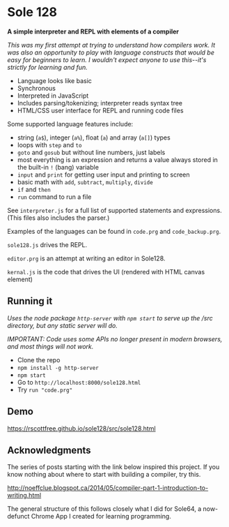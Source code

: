# Sole 128

**A simple interpreter and REPL with elements of a compiler**

_This was my first attempt at trying to understand how compilers work. It was
also an opportunity to play with language constructs that would be easy for
beginners to learn. I wouldn't expect anyone to use this--it's strictly for
learning and fun._

- Language looks like basic
- Synchronous
- Interpreted in JavaScript
- Includes parsing/tokenizing; interpreter reads syntax tree
- HTML/CSS user interface for REPL and running code files

Some supported language features include:

- string (`a$`), integer (`a%`), float (`a`) and array (`a[]`) types
- loops with `step` and `to`
- `goto` and `gosub` but without line numbers, just labels
- most everything is an expression and returns a value always stored in the built-in `!` (bang) variable
- `input` and `print` for getting user input and printing to screen
- basic math with `add`, `subtract`, `multiply`, `divide`
- `if` and `then`
- `run` command to run a file

See `interpreter.js` for a full list of supported statements and expressions.
(This files also includes the parser.)

Examples of the languages can be found in `code.prg` and `code_backup.prg`.

`sole128.js` drives the REPL.

`editor.prg` is an attempt at writing an editor in Sole128.

`kernal.js` is the code that drives the UI (rendered with HTML canvas element)

## Running it

_Uses the node package `http-server` with `npm start` to serve up the /src directory, but any static server will do._

_IMPORTANT: Code uses some APIs no longer present in modern browsers, and most things will not work._

- Clone the repo
- `npm install -g http-server`
- `npm start`
- Go to `http://localhost:8000/sole128.html`
- Try `run "code.prg"`

## Demo
https://rscottfree.github.io/sole128/src/sole128.html

## Acknowledgments
The series of posts starting with the link below inspired this project. If you know
nothing about where to start with building a compiler, try this.

http://noeffclue.blogspot.ca/2014/05/compiler-part-1-introduction-to-writing.html

The general structure of this follows closely what I did for Sole64, a now-defunct Chrome App I created for learning programming.
